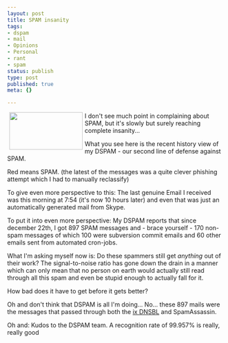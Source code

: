 ```yaml
---
layout: post
title: SPAM insanity
tags:
- dspam
- mail
- Opinions
- Personal
- rant
- spam
status: publish
type: post
published: true
meta: {}

---
```

<a class='serendipity_image_link' href='http://www.gnegg.ch/uploads/spam.png'><!-- s9ymdb:30 --><img width="170" height="87" style="float: left; border: 0px; padding-left: 5px; padding-right: 5px;" src="http://www.gnegg.ch/uploads/spam.serendipityThumb.png" alt="" /></a><p>I don't see much point in complaining about SPAM, but it's slowly but surely reaching complete insanity...</p>
<p>What you see here is the recent history view of my DSPAM - our second line of defense against SPAM.</p>
<p>Red means SPAM. (the latest of the messages was a quite clever phishing attempt which I had to manually reclassify)</p>
<p>To give even more perspective to this: The last genuine Email I received was this morning at 7:54 (it's now 10 hours later) and even that was just an automatically generated mail from Skype.</p>
<p>To put it into even more perspective: My DSPAM reports that since december 22th, I got 897 SPAM messages and - brace yourself - 170 non-spam messages of which 100 were subversion commit emails and 60 other emails sent from automated cron-jobs.</p>
<p>What I'm asking myself now is: Do these spammers still get <em>anything</em> out of their work? The signal-to-noise ratio has gone down the drain in a manner which can only mean that no person on earth would actually still read through all this spam and even be stupid enough to actually fall for it.</p>
<p>How bad does it have to get before it gets better?</p>
<p>Oh and don't think that DSPAM is all I'm doing... No... these 897 mails were the messages that passed through both the <a href="http://www.heise.de/ix/nixspam/dnsbl_en/">ix DNSBL</a> and SpamAssassin.</p>
<p>Oh and: Kudos to the DSPAM team. A recognition rate of 99.957% is really, really good</p>
